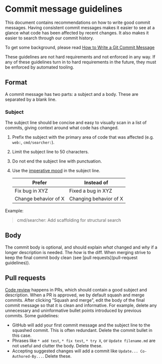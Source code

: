 # Commit message guidelines

This document contains recommendations on how to write good commit messages. Having consistent commit messages makes it easier to see at a glance what code has been affected by recent changes. It also makes it easier to search through our commit history.

To get some background, please read [How to Write a Git Commit Message](https://chris.beams.io/posts/git-commit/)

These guidelines are not hard requirements and not enforced in any way. If any of these guidelines turn in to hard requirements in the future, they must be enforced by automated tooling.

## Format

A commit message has two parts: a subject and a body. These are separated by a blank line.

### Subject

The subject line should be concise and easy to visually scan in a list of commits, giving context around what code has changed.

1. Prefix the subject with the primary area of code that was affected (e.g. `web:`, `cmd/searcher:`).
2. Limit the subject line to 50 characters.
3. Do not end the subject line with punctuation.
4. Use the [imperative mood](https://chris.beams.io/posts/git-commit/#imperative) in the subject line.

   | Prefer | Instead of |
   |--------|------------|
   | Fix bug in XYZ | Fixed a bug in XYZ |
   | Change behavior of X | Changing behavior of X |

Example:

> cmd/searcher: Add scaffolding for structural search

## Body

The commit body is optional, and should explain _what_ changed and _why_ if a longer description is needed. The _how_ is the diff. When merging strive to keep the final commit body clean (see [pull requests](pull-request guidelines)).

## Pull requests

[Code review](code_reviews.md) happens in PRs, which should contain a good subject and description. When a PR is approved, we by default squash and merge commits. After clicking "Squash and merge", edit the body of the final commit message so that it is clean and informative. For example, delete any unnecessary and uninformative bullet points introduced by previous commits. Some guidelines:

- GitHub will add your first commit message and the subject line to the squashed commit. This is often redundant. Delete the commit bullet in this case.
- Phrases like `* add test`, `* fix test`, `* try X`, or `Update filename.md` are not useful and clutter the body. Delete these.
- Accepting suggested changes will add a commit like `Update... Co-Authored-By...`. Delete these.
